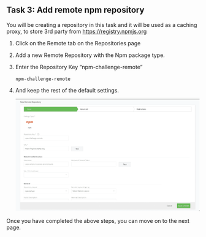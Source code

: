 ## Task 3: Add remote npm repository

You will be creating a repository in this task and it will be used as a caching proxy, to store 3rd party from https://registry.npmjs.org

1. Click on the Remote tab on the Repositories page

1. Add a new Remote Repository with the Npm package type. 

1. Enter the Repository Key “npm-challenge-remote”

    ```
    npm-challenge-remote
    ```
1.  And keep the rest of the default settings.

    ![](image/screenshot4.png)
    
Once you have completed the above steps, you can move on to the next page.    


